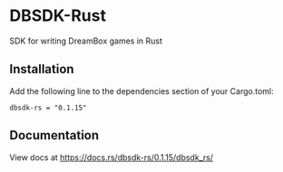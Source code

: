 # DBSDK-Rust
SDK for writing DreamBox games in Rust

## Installation
Add the following line to the dependencies section of your Cargo.toml:

```
dbsdk-rs = "0.1.15"
```

## Documentation
View docs at https://docs.rs/dbsdk-rs/0.1.15/dbsdk_rs/